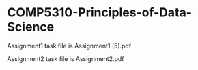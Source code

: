 # COMP5310-Principles-of-Data-Science

Assignment1 task file is Assignment1 (5).pdf

Assignment2 task file is Assignment2.pdf
